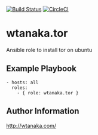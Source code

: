 [![Build
Status](https://travis-ci.org/wtanaka/ansible-role-tor.svg?branch=master)](https://travis-ci.org/wtanaka/ansible-role-tor)
[![CircleCI](https://circleci.com/gh/wtanaka/ansible-role-tor.svg?style=svg)](https://circleci.com/gh/wtanaka/ansible-role-tor)

wtanaka.tor
==============

Ansible role to install tor on ubuntu

Example Playbook
----------------

    - hosts: all
      roles:
        - { role: wtanaka.tor }


Author Information
------------------

http://wtanaka.com/
